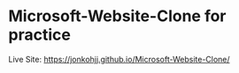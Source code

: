 # Microsoft-Website-Clone for practice

Live Site: https://jonkohjj.github.io/Microsoft-Website-Clone/

